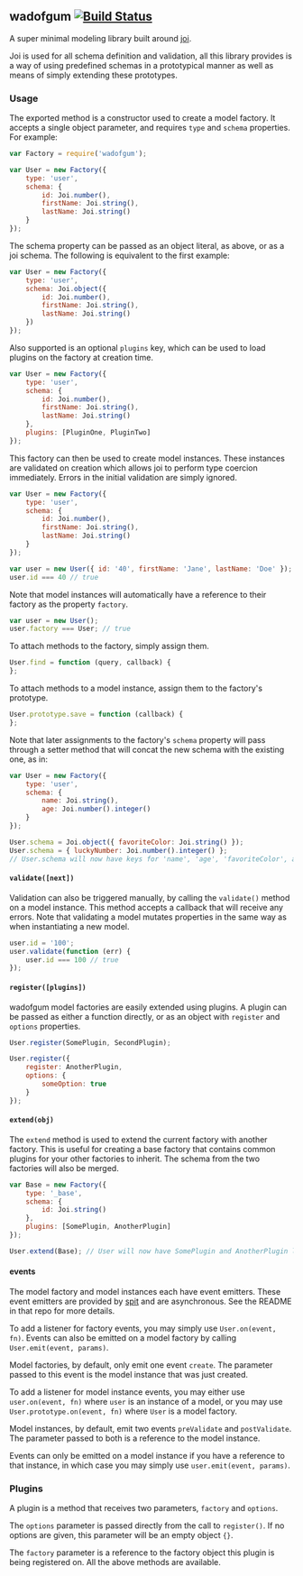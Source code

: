 ## wadofgum [![Build Status](https://travis-ci.org/nlf/wadofgum.svg)](https://travis-ci.org/nlf/wadofgum)

A super minimal modeling library built around [joi](https://github.com/hapijs/joi).

Joi is used for all schema definition and validation, all this library provides is a way of using predefined schemas in a prototypical manner as well as means of simply extending these prototypes.

### Usage

The exported method is a constructor used to create a model factory. It accepts a single object parameter, and requires `type` and `schema` properties. For example:

```javascript
var Factory = require('wadofgum');

var User = new Factory({
    type: 'user',
    schema: {
        id: Joi.number(),
        firstName: Joi.string(),
        lastName: Joi.string()
    }
});
```

The schema property can be passed as an object literal, as above, or as a joi schema. The following is equivalent to the first example:

```javascript
var User = new Factory({
    type: 'user',
    schema: Joi.object({
        id: Joi.number(),
        firstName: Joi.string(),
        lastName: Joi.string()
    })
});
```

Also supported is an optional `plugins` key, which can be used to load plugins on the factory at creation time.

```javascript
var User = new Factory({
    type: 'user',
    schema: {
        id: Joi.number(),
        firstName: Joi.string(),
        lastName: Joi.string()
    },
    plugins: [PluginOne, PluginTwo]
});
```

This factory can then be used to create model instances. These instances are validated on creation which allows joi to perform type coercion immediately. Errors in the initial validation are simply ignored.

```javascript
var User = new Factory({
    type: 'user',
    schema: {
        id: Joi.number(),
        firstName: Joi.string(),
        lastName: Joi.string()
    }
});

var user = new User({ id: '40', firstName: 'Jane', lastName: 'Doe' });
user.id === 40 // true
```

Note that model instances will automatically have a reference to their factory as the property `factory`.

```javascript
var user = new User();
user.factory === User; // true
```

To attach methods to the factory, simply assign them.

```javascript
User.find = function (query, callback) {
};
```

To attach methods to a model instance, assign them to the factory's prototype.

```javascript
User.prototype.save = function (callback) {
};
```

Note that later assignments to the factory's `schema` property will pass through a setter method that will concat the new schema with the existing one, as in:

```javascript
var User = new Factory({
    type: 'user',
    schema: {
        name: Joi.string(),
        age: Joi.number().integer()
    }
});

User.schema = Joi.object({ favoriteColor: Joi.string() });
User.schema = { luckyNumber: Joi.number().integer() };
// User.schema will now have keys for 'name', 'age', 'favoriteColor', and 'luckyNumber'
```

#### `validate([next])`

Validation can also be triggered manually, by calling the `validate()` method on a model instance. This method accepts a callback that will receive any errors. Note that validating a model mutates properties in the same way as when instantiating a new model.

```javascript
user.id = '100';
user.validate(function (err) {
    user.id === 100 // true
});
```

#### `register([plugins])`

wadofgum model factories are easily extended using plugins. A plugin can be passed as either a function directly, or as an object with `register` and `options` properties.

```javascript
User.register(SomePlugin, SecondPlugin);

User.register({
    register: AnotherPlugin,
    options: {
        someOption: true
    }
});
```

#### `extend(obj)`

The `extend` method is used to extend the current factory with another factory. This is useful for creating a base factory that contains common plugins for your other factories to inherit. The schema from the two factories will also be merged.

```javascript
var Base = new Factory({
    type: '_base',
    schema: {
        id: Joi.string()
    },
    plugins: [SomePlugin, AnotherPlugin]
});

User.extend(Base); // User will now have SomePlugin and AnotherPlugin loaded, as well as an 'id' key available in the schema
```

#### events

The model factory and model instances each have event emitters. These event emitters are provided by [spit](https://github.com/nlf/spit) and are asynchronous. See the README in that repo for more details.

To add a listener for factory events, you may simply use `User.on(event, fn)`. Events can also be emitted on a model factory by calling `User.emit(event, params)`.

Model factories, by default, only emit one event `create`. The parameter passed to this event is the model instance that was just created.

To add a listener for model instance events, you may either use `user.on(event, fn)` where `user` is an instance of a model, or you may use `User.prototype.on(event, fn)` where `User` is a model factory.

Model instances, by default, emit two events `preValidate` and `postValidate`. The parameter passed to both is a reference to the model instance.

Events can only be emitted on a model instance if you have a reference to that instance, in which case you may simply use `user.emit(event, params)`.

### Plugins

A plugin is a method that receives two parameters, `factory` and `options`.

The `options` parameter is passed directly from the call to `register()`. If no options are given, this parameter will be an empty object `{}`.

The `factory` parameter is a reference to the factory object this plugin is being registered on. All the above methods are available.
